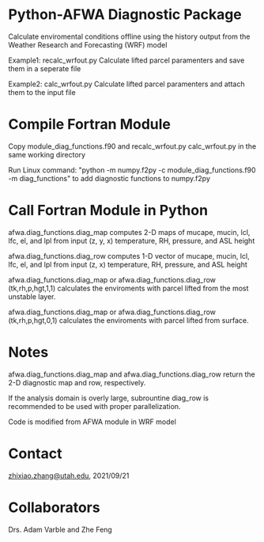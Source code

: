 # Python-AFWA Diagnostic Package

Calculate enviromental conditions offline using the history output from the Weather Research and Forecasting (WRF) model

Example1: recalc_wrfout.py Calculate lifted parcel paramenters and save them in a seperate file

Example2: calc_wrfout.py Calculate lifted parcel paramenters and attach them to the input file

# Compile Fortran Module

Copy module_diag_functions.f90 and recalc_wrfout.py calc_wrfout.py in the same working directory

Run Linux command: "python -m numpy.f2py -c module_diag_functions.f90 -m diag_functions" to add diagnostic functions to numpy.f2py

# Call Fortran Module in Python

afwa.diag_functions.diag_map computes 2-D maps of mucape, mucin, lcl, lfc, el, and lpl from input (z, y, x) temperature, RH, pressure, and ASL height

afwa.diag_functions.diag_row computes 1-D vector of mucape, mucin, lcl, lfc, el, and lpl from input (z, x) temperature, RH, pressure, and ASL height

afwa.diag_functions.diag_map or afwa.diag_functions.diag_row (tk,rh,p,hgt,1,1) calculates the enviroments with parcel lifted from the most unstable layer.

afwa.diag_functions.diag_map or afwa.diag_functions.diag_row (tk,rh,p,hgt,0,1) calculates the enviroments with parcel lifted from surface.

# Notes

afwa.diag_functions.diag_map and afwa.diag_functions.diag_row return the 2-D diagnostic map and row, respectively.

If the analysis domain is overly large, subrountine diag_row is recommended to be used with proper parallelization.

Code is modified from AFWA module in WRF model

# Contact

zhixiao.zhang@utah.edu, 2021/09/21

# Collaborators

Drs. Adam Varble and Zhe Feng
